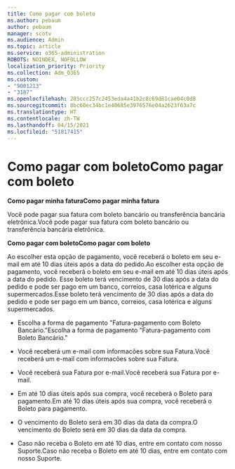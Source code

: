 ```yaml
---
title: Como pagar com boleto
ms.author: pebaum
author: pebaum
manager: scotv
ms.audience: Admin
ms.topic: article
ms.service: o365-administration
ROBOTS: NOINDEX, NOFOLLOW
localization_priority: Priority
ms.collection: Adm_O365
ms.custom:
- "9001213"
- "3187"
ms.openlocfilehash: 285ccc257c2453eda4a41b2c8c69d81cae04c0d8
ms.sourcegitcommit: 8bc60ec34bc1e40685e3976576e04a2623f63a7c
ms.translationtype: HT
ms.contentlocale: zh-TW
ms.lasthandoff: 04/15/2021
ms.locfileid: "51817415"
---
```

# <a name="como-pagar-com-boleto"></a><span data-ttu-id="97bf4-102">Como pagar com boleto</span><span class="sxs-lookup"><span data-stu-id="97bf4-102">Como pagar com boleto</span></span>

<span data-ttu-id="97bf4-103">**Como pagar minha fatura**</span><span class="sxs-lookup"><span data-stu-id="97bf4-103">**Como pagar minha fatura**</span></span>

<span data-ttu-id="97bf4-104">Você pode pagar sua fatura com boleto bancário ou transferência bancária eletrônica.</span><span class="sxs-lookup"><span data-stu-id="97bf4-104">Você pode pagar sua fatura com boleto bancário ou transferência bancária eletrônica.</span></span>

<span data-ttu-id="97bf4-105">**Como pagar com boleto**</span><span class="sxs-lookup"><span data-stu-id="97bf4-105">**Como pagar com  boleto**</span></span>

<span data-ttu-id="97bf4-106">Ao escolher  esta opção de pagamento, você receberá o boleto em seu e-mail em até 10 dias úteis após a data do pedido.</span><span class="sxs-lookup"><span data-stu-id="97bf4-106">Ao escolher  esta opção de pagamento, você receberá o boleto em seu e-mail em até 10 dias úteis após a data do pedido.</span></span> <span data-ttu-id="97bf4-107">Esse boleto terá vencimento de 30 dias após a data do pedido e pode ser pago em um banco, correios, casa lotérica e alguns supermercados.</span><span class="sxs-lookup"><span data-stu-id="97bf4-107">Esse boleto terá vencimento de 30 dias após a data do pedido e pode ser pago em um banco, correios, casa lotérica e alguns supermercados.</span></span>

- <span data-ttu-id="97bf4-108">Escolha a forma de pagamento "Fatura-pagamento com Boleto Bancário."</span><span class="sxs-lookup"><span data-stu-id="97bf4-108">Escolha a forma de pagamento "Fatura-pagamento com Boleto Bancário."</span></span>

- <span data-ttu-id="97bf4-109">Você receberá um e-mail com informacões sobre sua Fatura.</span><span class="sxs-lookup"><span data-stu-id="97bf4-109">Você receberá um e-mail com informacões sobre sua Fatura.</span></span>

- <span data-ttu-id="97bf4-110">Você receberá sua Fatura por e-mail.</span><span class="sxs-lookup"><span data-stu-id="97bf4-110">Você receberá sua Fatura por e-mail.</span></span>

- <span data-ttu-id="97bf4-111">Em até 10 dias úteis após sua compra, você receberá o Boleto para pagamento.</span><span class="sxs-lookup"><span data-stu-id="97bf4-111">Em até 10 dias úteis após sua compra, você receberá o Boleto para pagamento.</span></span>

- <span data-ttu-id="97bf4-112">O vencimento do Boleto será em 30 dias da data da compra.</span><span class="sxs-lookup"><span data-stu-id="97bf4-112">O vencimento do Boleto será em 30 dias da data da compra.</span></span>

- <span data-ttu-id="97bf4-113">Caso não receba o Boleto em até 10 dias, entre em contato com nosso Suporte.</span><span class="sxs-lookup"><span data-stu-id="97bf4-113">Caso não receba o Boleto em até 10 dias, entre em contato com nosso Suporte.</span></span>

